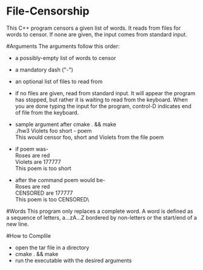 # File-Censorship

This C++ program censors a given list of words. It reads from files for words to censor. If none are given, the input comes from standard input.

#Arguments
The arguments follow this order:
 * a possibly-empty list of words to censor
 * a mandatory dash ("-")
 * an optional list of files to read from
 * if no files are given, read from standard input. It will appear the program has stopped, but rather it is waiting to read from the keyboard. When you are done typing the input for the program, control-D indicates end of file from the keyboard.
 * sample argument after cmake . && make \
 ./hw3 Violets foo short - poem \
 This would censor foo, short and Violets from the file poem
 
* if poem was-\
Roses are red\
Violets are 177777\
This poem is too short

* after the command poem would be-\
Roses are red\
CENSORED are 177777\
This poem is too CENSORED\
 
 #Words
 This program only replaces a complete word. A word is defined as a sequence of letters, a...zA...Z bordered by non-letters or the start/end of a new line.
 
 #How to Complile
 * open the tar file in a directory
 * cmake . && make 
 * run the executable with the desired arguments


 
 
